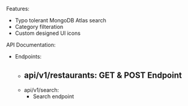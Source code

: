 Features:
- Typo tolerant MongoDB Atlas search
- Category filteration
- Custom designed UI icons

API Documentation:
- Endpoints:
    - api/v1/restaurants: GET & POST Endpoint
        - 
    - api/v1/search:
        - Search endpoint